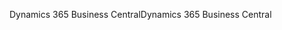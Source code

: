 <span data-ttu-id="7317b-101">Dynamics 365 Business Central</span><span class="sxs-lookup"><span data-stu-id="7317b-101">Dynamics 365 Business Central</span></span>
